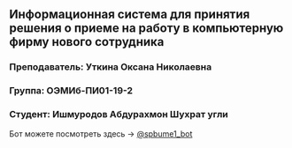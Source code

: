## Информационная система для принятия решения о приеме на работу в компьютерную фирму нового сотрудника

### Преподаватель: Уткина Оксана Николаевна
### Группа: ОЭМИб-ПИ01-19-2
### Студент: Ишмуродов Абдурахмон Шухрат угли

Бот можете посмотреть здесь -> [@spbume1_bot](https://t.me/spbume1_bot)